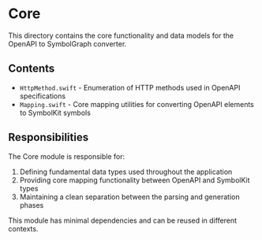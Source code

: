 # Core

This directory contains the core functionality and data models for the OpenAPI to SymbolGraph converter.

## Contents

- `HttpMethod.swift` - Enumeration of HTTP methods used in OpenAPI specifications
- `Mapping.swift` - Core mapping utilities for converting OpenAPI elements to SymbolKit symbols

## Responsibilities

The Core module is responsible for:

1. Defining fundamental data types used throughout the application
2. Providing core mapping functionality between OpenAPI and SymbolKit types
3. Maintaining a clean separation between the parsing and generation phases

This module has minimal dependencies and can be reused in different contexts. 
